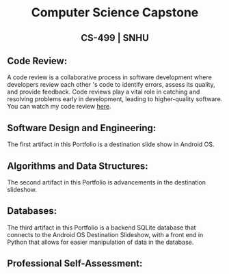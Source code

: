 # <center>Computer Science Capstone</center>

## <center>CS-499 | SNHU</center>

## Code Review:

A code review is a collaborative process in software development where developers review each other 's code to identify errors, assess its quality, and provide feedback.
Code reviews play a vital role in catching and resolving problems early in development, leading to higher-quality software. You can watch my code review <a href="https://youtu.be/mM0wrSi6K7k">here</a>.

## Software Design and Engineering:

The first artifact in this Portfolio is a destination slide show in Android OS. 

## Algorithms and Data Structures:

The second artifact in this Portfolio is advancements in the destination slideshow. 

## Databases:

The third artifact in this Portfolio is a backend SQLite database that connects to the Android OS Destination Slideshow, with a front end in Python that allows for easier manipulation of data in the database. 

## Professional Self-Assessment:
